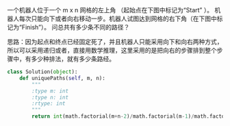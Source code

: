 一个机器人位于一个 m x n 网格的左上角 （起始点在下图中标记为“Start” ）。
机器人每次只能向下或者向右移动一步。机器人试图达到网格的右下角（在下图中标记为“Finish”）。
问总共有多少条不同的路径？

思路：因为起点和终点已经固定死了，并且机器人只能采用向下和向右两种方式，所以可以采用递归或者，直接用数学推理，这里采用的是把向右的步骤排到整个步骤中，有多少种排法，就有多少条路经。
```python
class Solution(object):
    def uniquePaths(self, m, n):
        """
        :type m: int
        :type n: int
        :rtype: int
        """
        return int(math.factorial(m+n-2)/math.factorial(m-1)/math.factorial(n-1))
```

